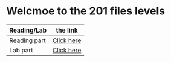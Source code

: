 # Welcmoe to the 201 files levels
| Reading/Lab  |   the link                                                              |
| ------------ | ------------                                                            |
| Reading part | [Click here](https://fadihb.github.io/201/Reading%20part/Reading.md)    |
| Lab part     | [Click here](https://fadihb.github.io/201/Lab%20part/Lab.md)            |
